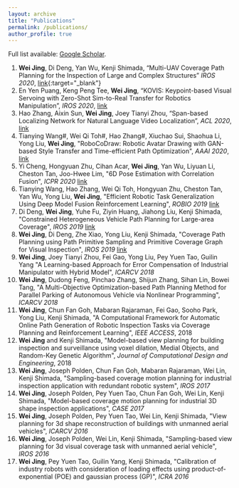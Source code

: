 ```yaml
---
layout: archive
title: "Publications"
permalink: /publications/
author_profile: true
---
```

Full list available: [Google Scholar](https://scholar.google.com/citations?hl=en&user=12L_IZMAAAAJ).

1. **Wei Jing**, Di Deng, Yan Wu, Kenji Shimada, “Multi-UAV Coverage Path Planning for the Inspection of Large and Complex Structures” _IROS 2020_, [link](https://arxiv.org/pdf/2007.13065){:target="_blank"}  
2. En Yen Puang, Keng Peng Tee, **Wei Jing**,  “KOVIS: Keypoint-based Visual Servoing with Zero-Shot Sim-to-Real Transfer for Robotics Manipulation”, _IROS 2020_, [link](https://arxiv.org/pdf/2007.13960)
3. Hao Zhang, Aixin Sun, **Wei Jing**, Joey Tianyi Zhou,  “Span-based Localizing Network for Natural Language Video Localization”, _ACL 2020_, [link](https://arxiv.org/pdf/2004.13931) 
4.  Tianying Wang#, Wei Qi Toh#, Hao Zhang#, Xiuchao Sui, Shaohua Li, Yong Liu, **Wei Jing**, "RoboCoDraw: Robotic Avatar Drawing with GAN-based Style Transfer and Time-efficient Path Optimization", _AAAI 2020_, [link](https://arxiv.org/pdf/1912.05099) 
5.  Yi Cheng, Hongyuan Zhu, Cihan Acar, **Wei Jing**, Yan Wu, Liyuan Li, Cheston Tan, Joo-Hwee Lim, "6D Pose Estimation with Correlation Fusion", _ICPR 2020_ [link](https://arxiv.org/pdf/1909.12936)
6.  Tianying Wang, Hao Zhang, Wei Qi Toh, Hongyuan Zhu, Cheston Tan, Yan Wu, Yong Liu, **Wei Jing**, "Efficient Robotic Task Generalization Using Deep Model Fusion Reinforcement Learning", _ROBIO 2019_ [link](https://arxiv.org/pdf/1912.05205)
7.  Di Deng, **Wei Jing**, Yuhe Fu, Ziyin Huang, Jiahong Liu, Kenji Shimada, "Constrained Heterogeneous Vehicle Path Planning for Large-area Coverage", _IROS 2019_ [link](https://arxiv.org/pdf/1911.09864) 
8.  **Wei Jing**, Di Deng, Zhe Xiao, Yong Liu, Kenji Shimada, "Coverage Path Planning using Path Primitive Sampling and Primitive Coverage Graph for Visual Inspection", _IROS 2019_ [link](https://arxiv.org/pdf/1908.02901)
9.  **Wei Jing**, Joey Tianyi Zhou, Fei Gao, Yong Liu, Pey Yuen Tao, Guilin Yang "A Learning-based Approach for Error Compensation of Industrial Manipulator with Hybrid Model", _ICARCV 2018_ 
10. **Wei Jing**, Dudong Feng, Pinchao Zhang, Shijun Zhang, Sihan Lin, Bowei Tang, "A Multi-Objective Optimization-based Path Planning Method for Parallel Parking of Autonomous Vehicle via Nonlinear Programming", _ICARCV 2018_ 
11. **Wei Jing**, Chun Fan Goh, Mabaran Rajaraman, Fei Gao, Sooho Park, Yong Liu, Kenji Shimada, "A Computational Framework for Automatic Online Path Generation of Robotic Inspection Tasks via Coverage Planning and Reinforcement Learning", _IEEE ACCESS_, 2018 
12. **Wei Jing** and Kenji Shimada, "Model-based view planning for building inspection and surveillance using voxel dilation, Medial Objects, and Random-Key Genetic Algorithm", _Journal of Computational Design and Engineering_, 2018 
13. **Wei Jing**, Joseph Polden, Chun Fan Goh, Mabaran Rajaraman, Wei Lin, Kenji Shimada, "Sampling-based coverage motion planning for industrial inspection application with redundant robotic system", _IROS 2017_ 
14. **Wei Jing**, Joseph Polden, Pey Yuen Tao, Chun Fan Goh, Wei Lin, Kenji Shimada, "Model-based coverage motion planning for industrial 3D shape inspection applications", _CASE 2017_ 
15. **Wei Jing**, Joseph Polden, Pey Yuen Tao, Wei Lin, Kenji Shimada, "View planning for 3d shape reconstruction of buildings with unmanned aerial vehicles", _ICARCV 2016_
16. **Wei Jing**, Joseph Polden, Wei Lin, Kenji Shimada, "Sampling-based view planning for 3d visual coverage task with unmanned aerial vehicle", _IROS 2016_ 
17. **Wei Jing**, Pey Yuen Tao, Guilin Yang, Kenji Shimada, "Calibration of industry robots with consideration of loading effects using product-of-exponential (POE) and gaussian process (GP)", _ICRA 2016_ 
   
<!-- 3. **Wei Jing**, Di Deng, Yan Wu, Kenji Shimada, “Multi-UAV Coverage Path Planning for the Inspection of Large and Complex Structures” _IROS 2020_, [link](https://arxiv.org/pdf/2007.13065){:target="_blank"} -->
   
   
<!-- 3. Yuexiu Xing, Aiqun Hu, **Junqing Zhang**, Jiabao  Yu, Guyue Li, and Ting Wang, “Design of a Robust Radio Frequency Fingerprint Identification Scheme for Multi-Mode LFM Radar,” _IEEE Internet of Things Journal_, vol. 7, no. 10, pp. 10581 - 10593, Oct. 2020.  . [link](https://ieeexplore.ieee.org/document/9121232){:target="_blank"} -->

<!-- {% if author.googlescholar %}
  You can also find my articles on <u><a href="{{author.googlescholar}}">my Google Scholar profile</a>.</u>
{% endif %}

{% include base_path %}

{% for post in site.publications reversed %}
  {% include archive-single.html %}
{% endfor %} -->
